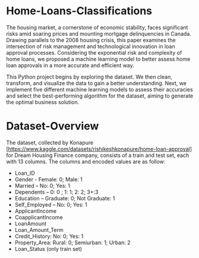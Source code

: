 # Home-Loans-Classifications
The housing market, a cornerstone of economic stability, faces significant risks amid soaring prices and mounting mortgage delinquencies in Canada. Drawing parallels to the 2008 housing crisis, this paper examines the intersection of risk management and technological innovation in loan approval processes. Considering the exponential risk and complexity of home loans, we proposed a machine learning model to better assess home loan approvals in a more accurate and efficient way.

This Python project begins by exploring the dataset. We then clean, transform, and visualize the data to gain a better understanding. Next, we implement five different machine learning models to assess their accuracies and select the best-performing algorithm for the dataset, aiming to generate the optimal business solution.


# Dataset-Overview

The dataset, collected by Konapure [https://www.kaggle.com/datasets/rishikeshkonapure/home-loan-approval] for Dream Housing Finance company, consists of a train and test set, each with 13 columns. The columns and encoded values are as follow:

* Loan_ID
* Gender - Female: 0; Male: 1
* Married – No: 0; Yes: 1
* Dependents – 0: 0 ; 1: 1; 2: 2; 3+:3
* Education – Graduate: 0; Not Graduate: 1
* Self_Employed – No: 0; Yes: 1
* ApplicantIncome
* CoapplicantIncome
* LoanAmount
* Loan_Amount_Term
* Credit_History: No: 0; Yes: 1
* Property_Area: Rural: 0; Semiurban: 1; Urban: 2
* Loan_Status (only train set)
